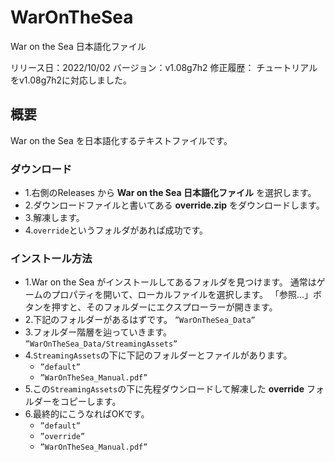 # WarOnTheSea
War on the Sea 日本語化ファイル

リリース日：2022/10/02
バージョン：v1.08g7h2
修正履歴：  チュートリアルをv1.08g7h2に対応しました。

## 概要

War on the Sea を日本語化するテキストファイルです。

### ダウンロード

- 1.右側のReleases から **War on the Sea 日本語化ファイル** を選択します。
- 2.ダウンロードファイルと書いてある **override.zip** をダウンロードします。
- 3.解凍します。
- 4.```override```というフォルダがあれば成功です。

### インストール方法

- 1.War on the Sea がインストールしてあるフォルダを見つけます。
通常はゲームのプロパティを開いて、ローカルファイルを選択します。
「参照…」ボタンを押すと、そのフォルダーにエクスプローラーが開きます。
- 2.下記のフォルダーがあるはずです。
```”WarOnTheSea_Data”```
- 3.フォルダー階層を辿っていきます。
```”WarOnTheSea_Data/StreamingAssets”```
- 4.```StreamingAssets```の下に下記のフォルダーとファイルがあります。
  - ```”default”```
  - ```”WarOnTheSea_Manual.pdf”```
- 5.この```StreamingAssets```の下に先程ダウンロードして解凍した **override** フォルダーをコピーします。
- 6.最終的にこうなればOKです。
  - ```”default”```
  - ```”override”```
  - ```”WarOnTheSea_Manual.pdf”```
